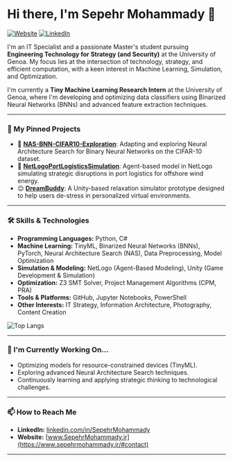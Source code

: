 # Hi there, I'm Sepehr Mohammady 👋

<a href="https://www.sepehrmohammady.ir/" target="_blank"><img src="https://img.shields.io/badge/Website-0077B5?style=social&logo=linkedin" alt="Website"></a> 
<a href="https://linkedin.com/in/SepehrMohammady" target="_blank"><img src="https://img.shields.io/badge/LinkedIn-0077B5?style=social&logo=linkedin" alt="LinkedIn"></a>

I'm an IT Specialist and a passionate Master's student pursuing **Engineering Technology for Strategy (and Security)** at the University of Genoa. My focus lies at the intersection of technology, strategy, and efficient computation, with a keen interest in Machine Learning, Simulation, and Optimization.

I'm currently a **Tiny Machine Learning Research Intern** at the University of Genoa, where I'm developing and optimizing data classifiers using Binarized Neural Networks (BNNs) and advanced feature extraction techniques.

---

### 🚀 My Pinned Projects

*   🧠 **[NAS-BNN-CIFAR10-Exploration](https://github.com/SepehrMohammady/NAS-BNN-CIFAR10-Exploration)**: Adapting and exploring Neural Architecture Search for Binary Neural Networks on the CIFAR-10 dataset.
*   🚢 **[NetLogoPortLogisticsSimulation](https://github.com/SepehrMohammady/NetLogoPortLogisticsSimulation)**: Agent-based model in NetLogo simulating strategic disruptions in port logistics for offshore wind energy.
*   😌 **[DreamBuddy](https://github.com/SepehrMohammady/DreamBuddy)**: A Unity-based relaxation simulator prototype designed to help users de-stress in personalized virtual environments.

---

### 🛠️ Skills & Technologies

*   **Programming Languages:** Python, C#
*   **Machine Learning:** TinyML, Binarized Neural Networks (BNNs), PyTorch, Neural Architecture Search (NAS), Data Preprocessing, Model Optimization
*   **Simulation & Modeling:** NetLogo (Agent-Based Modeling), Unity (Game Development & Simulation)
*   **Optimization:** Z3 SMT Solver, Project Management Algorithms (CPM, PRA)
*   **Tools & Platforms:** GitHub, Jupyter Notebooks, PowerShell
*   **Other Interests:** IT Strategy, Information Architecture, Photography, Content Creation
  <img src="https://github-readme-stats.vercel.app/api/top-langs/?username=SepehrMohammady&layout=compact&theme=dark&hide_border=true&card_width=350" alt="Top Langs"/>

---

### 🌱 I'm Currently Working On...

*   Optimizing models for resource-constrained devices (TinyML).
*   Exploring advanced Neural Architecture Search techniques.
*   Continuously learning and applying strategic thinking to technological challenges.

---

### 📫 How to Reach Me

*   **LinkedIn:** [linkedin.com/in/SepehrMohammady](https://linkedin.com/in/SepehrMohammady)
*   **Website:** [www.SepehrMohammady.ir](https://www.sepehrmohammady.ir/#contact)

---

<!-- Optional: Add GitHub Stats -->
<!-- (Search for "GitHub Readme Stats anuraghazra" to get the markdown for these if you like them) -->
<!-- 
<p align="center">
  <img src="https://github-readme-stats.vercel.app/api?username=SepehrMohammady&show_icons=true&theme=radical" alt="Sepehr's GitHub Stats" />
  <img src="https://github-readme-stats.vercel.app/api/top-langs/?username=SepehrMohammady&layout=compact&theme=radical" alt="Top Langs" />
</p>
-->
